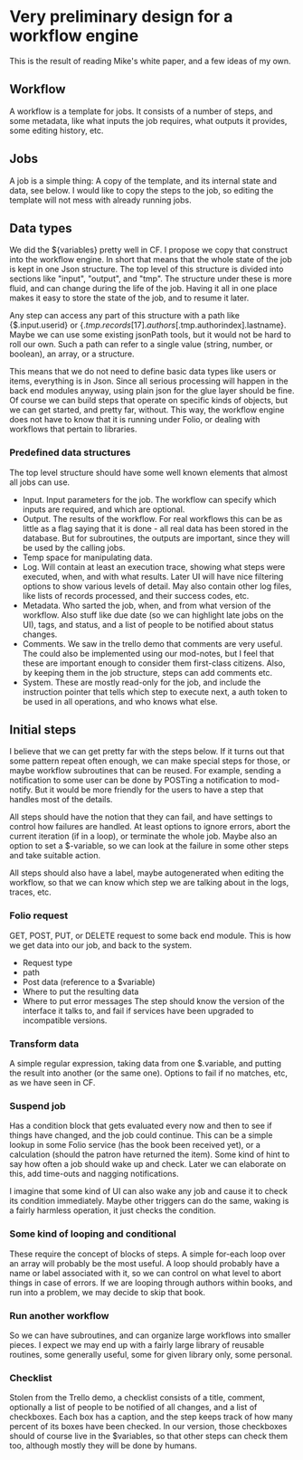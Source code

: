 
# Very preliminary design for a workflow engine

This is the result of reading Mike's white paper, and a few ideas of my own.

## Workflow
A workflow is a template for jobs. It consists of a number of steps, and some
metadata, like what inputs the job requires, what outputs it provides, some
editing history, etc.

## Jobs
A job is a simple thing: A copy of the template, and its internal state and
data, see below. I would like to copy the steps to the job, so editing the
template will not mess with already running jobs.



## Data types
We did the ${variables} pretty well in CF. I propose we copy that construct
into the workflow engine. In short that means that the whole state of the job
is kept in one Json structure. The top level of this structure is divided into
sections like "input", "output", and "tmp". The structure under these is more
fluid, and can change during the life of the job. Having it all in one place
makes it easy to store the state of the job, and to resume it later.

Any step can access any part of this structure with a path like {$.input.userid}
or {$.tmp.records[17].authors[$.tmp.authorindex].lastname}. Maybe we can use
some existing jsonPath tools, but it would not be hard to roll our own. Such a
path can refer to a single value (string, number, or boolean), an array, or a
structure.

This means that we do not need to define basic data types like users or items,
everything is in Json. Since all serious processing will happen in the back
end modules anyway, using plain json for the glue layer should be fine. Of course
we can build steps that operate on specific kinds of objects, but we can get 
started, and pretty far, without. This way, the workflow engine does not have
to know that it is running under Folio, or dealing with workflows that pertain
to libraries.

### Predefined data structures
The top level structure should have some well known elements that almost all
jobs can use.

* Input. Input parameters for the job. The workflow can specify which inputs
are required, and which are optional.
* Output. The results of the workflow. For real workflows this can be as little
as a flag saying that it is done - all real data has been stored in the database.
But for subroutines, the outputs are important, since they will be used by the
calling jobs.
* Temp space for manipulating data.
* Log. Will contain at least an execution trace, showing what steps were
executed, when, and with what results. Later UI will have nice filtering
options to show various levels of detail. May also contain other log files,
like lists of records processed, and their success codes, etc.
* Metadata. Who sarted the job, when, and from what version of the workflow.
Also stuff like due date (so we can highlight late jobs on the UI), tags,
and status, and a list of people to be notified about status changes.
* Comments. We saw in the trello demo that comments are very useful. The
could also be implemented using our mod-notes, but I feel that these are
important enough to consider them first-class citizens. Also, by keeping them
in the job structure, steps can add comments etc.
* System. These are mostly read-only for the job, and include the instruction
pointer that tells which step to execute next, a auth token to be used in all 
operations, and who knows what else.

## Initial steps
I believe that we can get pretty far with the steps below. If it turns out that
some pattern repeat often enough, we can make special steps for those, or maybe
workflow subroutines that can be reused. For example, sending a notification
to some user can be done by POSTing a notification to mod-notify. But it would
be more friendly for the users to have a step that handles most of the details.

All steps should have the notion that they can fail, and have settings to control
how failures are handled. At least options to ignore errors, abort the current
iteration (if in a loop), or terminate the whole job. Maybe also an option to
set a $-variable, so we can look at the failure in some other steps and take
suitable action.

All steps should also have a label, maybe autogenerated when editing the
workflow, so that we can know which step we are talking about in the logs,
traces, etc.


### Folio request
GET, POST, PUT, or DELETE request to some back end module. This is how we get
data into our job, and back to the system.
* Request type
* path
* Post data (reference to a $variable)
* Where to put the resulting data
* Where to put error messages
The step should know the version of the interface it talks to, and fail if
services have been upgraded to incompatible versions.

### Transform data
A simple regular expression, taking data from one $.variable, and putting the
result into another (or the same one). Options to fail if no matches, etc, as 
we have seen in CF. 

### Suspend job
Has a condition block that gets evaluated every now and then to see if things
have changed, and the job could continue. This can be a simple lookup in some
Folio service (has the book been received yet), or a calculation (should the
patron have returned the item). Some kind of hint to say how often a job should
wake up and check. Later we can elaborate on this, add time-outs and nagging
notifications. 

I imagine that some kind of UI can also wake any job and cause it to check its 
condition immediately. Maybe other triggers can do the same, waking is a fairly
harmless operation, it just checks the condition.

### Some kind of looping and conditional
These require the concept of blocks of steps. A simple for-each loop over an 
array will probably be the most useful.  A loop should probably have a name
or label associated with it, so we can control on what level to abort things
in case of errors. If we are looping through authors within books, and 
run into a problem, we may decide to skip that book.

### Run another workflow
So we can have subroutines, and can organize large workflows into smaller pieces.
I expect we may end up with a fairly large library of reusable routines, some
generally useful, some for given library only, some personal.

### Checklist
Stolen from the Trello demo, a checklist consists of a title, comment,
optionally a list of people to be notified of all changes, and a list of
checkboxes. Each box has a caption, and the step keeps track of how many
percent of its boxes have been checked. In our version, those checkboxes
should of course live in the $variables, so that other steps can check them
too, although mostly they will be done by humans. 
 
